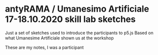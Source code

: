 antyRAMA / Umanesimo Artificiale 17-18.10.2020 skill lab sketches
=================================================================

Just a set of sketches used to introduce the participants to p5.js
Based on what Umanesime Artificiale shown us at the workshop

These are my notes, I was a participant

